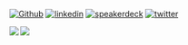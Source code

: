 [![Github](https://img.shields.io/badge/Github-ynqa-181717?style=flat-square&logo=github)](https://github.com/ynqa)
[![linkedin](https://img.shields.io/badge/LinkedIn-ynqa-0077B5?style=flat-square&logo=linkedin)](https://www.linkedin.com/in/ynqa/)
[![speakerdeck](https://img.shields.io/badge/Speaker_Deck-ynqa-009287?style=flat-square&logo=speaker-deck)](https://speakerdeck.com/ynqa)
[![twitter](https://img.shields.io/badge/twitter-__ynqa-1da1f2?style=flat-square&logo=twitter)](https://twitter.com/_ynqa)

<a href="https://github-readme-stats.vercel.app/api?username=ynqa&show_icons=true&theme=algolia">
  <img align="left" src="https://github-readme-stats.vercel.app/api?username=ynqa&show_icons=true&theme=algolia" />
</a>
<a href="https://github-readme-stats.vercel.app/api?username=ynqa&show_icons=true&theme=algolia">
  <img align="left" src="https://github-readme-stats.vercel.app/api/top-langs/?username=ynqa&theme=algolia" />
</a>

